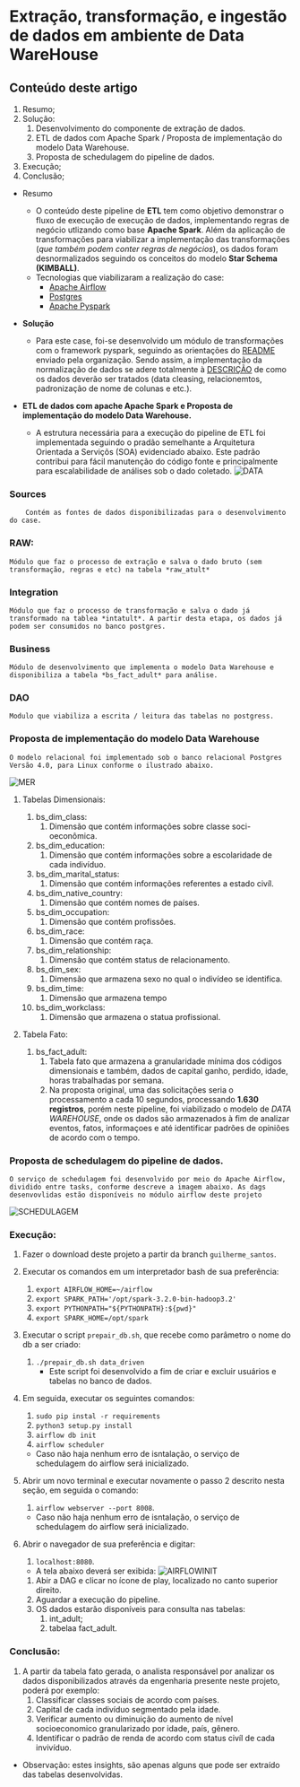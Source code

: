 # Extração, transformação, e ingestão de dados em ambiente de Data WareHouse

## Conteúdo deste artigo
1. Resumo;
2. Solução:
    1. Desenvolvimento do componente de extração de dados.
    2. ETL de dados com Apache Spark / Proposta de implementação do modelo Data Warehouse.
    3. Proposta de schedulagem do pipeline de dados.
3. Execução;
4. Conclusão;

* Resumo
    * O conteúdo deste pipeline de **ETL** tem como objetivo demonstrar o fluxo de execução de execução de dados, implementando regras de negócio utlizando como base **Apache Spark**. Além da aplicação de transformações para viabilizar a implementação das transformações (*que também podem conter regras de negócios*), os dados foram desnormalizados seguindo os conceitos do modelo **Star Schema (KIMBALL)**.
    * Tecnologias que viabilizaram a realização do case:
        * [Apache Airflow](https://airflow.apache.org/)
        * [Postgres](https://www.postgresql.org/)
        * [Apache Pyspark](https://spark.apache.org/docs/latest/api/python/)
    



* **Solução**
    * Para este case, foi-se desenvolvido um módulo de transformações com o framework pyspark, seguindo as orientações do [README](https://github.com/clicksign/python-dev-test/blob/master/README.md) enviado pela organização. Sendo assim, a implementação da normalização de dados se adere totalmente à [DESCRIÇÃO](https://github.com/clicksign/python-dev-test/blob/master/README.md) de como os dados deverão ser tratados (data cleasing, relacionemtos, padronização de nome de colunas e etc.).


* **ETL de dados com apache Apache Spark  e Proposta de implementação do modelo Data Warehouse.**
    * A estrutura necessária para a execução do pipeline de ETL foi implementada seguindo o pradão semelhante a Arquitetura Orientada a Serviçõs (SOA) evidenciado abaixo. Este padrão contribui para fácil manutenção do código fonte e principalmente para escalabilidade de análises sob o dado coletado.
    ![DATA](/resources/project_model.png)

### Sources
        Contém as fontes de dados disponibilizadas para o desenvolvimento do case.

### RAW:
    Módulo que faz o processo de extração e salva o dado bruto (sem transformação, regras e etc) na tabela *raw_atult*

### Integration
    Módulo que faz o processo de transformação e salva o dado já transformado na tablea *intatult*. A partir desta etapa, os dados já podem ser consumidos no banco postgres.

### Business
    Módulo de desenvolvimento que implementa o modelo Data Warehouse e disponibiliza a tabela *bs_fact_adult* para análise.

### DAO
    Modulo que viabiliza a escrita / leitura das tabelas no postgress.


### Proposta de implementação do modelo Data Warehouse
    O modelo relacional foi implementado sob o banco relacional Postgres Versão 4.0, para Linux conforme o ilustrado abaixo.
![MER](/resources/data_modeling.png)

1. Tabelas Dimensionais:
    1. bs_dim_class: 
        1. Dimensão que contém informações sobre classe soci-oeconômica.
    2. bs_dim_education:
        1. Dimensão que contém informações sobre a escolaridade de cada indivíduo.
    3. bs_dim_marital_status:
        1. Dimensão que contém informações referentes a estado civíl.
    4. bs_dim_native_country:
        1. Dimensão que contém nomes de países.
    5. bs_dim_occupation:
        1. Dimensão que contém profissões.
    6. bs_dim_race:
        1. Dimensão que contém raça.
    7. bs_dim_relationship:
        1. Dimensão que contém status de relacionamento.
    8. bs_dim_sex:
        1. Dimensão que armazena sexo no qual o indivídeo se identifica.
    9. bs_dim_time:
        1. Dimensão que armazena tempo
    10. bs_dim_workclass:
        1. Dimensão que armazena o statua profissional.

2. Tabela Fato:
    1. bs_fact_adult:
        1. Tabela fato que armazena a granularidade mínima dos códigos dimensionais e também, dados de capital ganho, perdido, idade, horas trabalhadas por semana.
        2. Na proposta original, uma das solicitações seria o processamento a cada 10 segundos, processando **1.630 registros**, porém neste pipeline, foi viabilizado o modelo de *DATA WAREHOUSE*, onde os dados são armazenados à fim de analizar eventos, fatos, informaçoes e até identificar padrões de opiniões de acordo com o tempo.

### Proposta de schedulagem do pipeline de dados.

    O serviço de schedulagem foi desenvolvido por meio do Apache Airflow, dividido entre tasks, conforme descreve a imagem abaixo. As dags desenvovlidas estão disponíveis no módulo airflow deste projeto
![SCHEDULAGEM](/resources/airflow.png)

### Execução:
1. Fazer o download deste projeto a partir da branch `guilherme_santos`.
2. Executar os comandos em um interpretador bash de sua preferência:
    1. `export AIRFLOW_HOME=~/airflow`
    1. `export SPARK_PATH='/opt/spark-3.2.0-bin-hadoop3.2'`
    1. `export PYTHONPATH="${PYTHONPATH}:${pwd}"`
    1. `export SPARK_HOME=/opt/spark`
3. Executar o script `prepair_db.sh`, que recebe como parâmetro o nome do db a ser criado:
    1. `./prepair_db.sh data_driven`
        * Este script foi desenvolvido a fim de criar e excluir usuários e tabelas no banco de dados.
4. Em seguida, executar os seguintes comandos:
    1. `sudo pip instal -r requirements`
    1. `python3 setup.py install`
    1. `airflow db init`
    1. `airflow scheduler`
    * Caso não haja nenhum erro de isntalação, o serviço de schedulagem do airflow será inicializado.

3. Abrir um novo terminal e executar novamente o passo 2 descrito nesta seção, em seguida o comando:
    1. `airflow webserver --port 8008`.
    * Caso não haja nenhum erro de isntalação, o serviço de schedulagem do airflow será inicializado.

4. Abrir o navegador de sua preferência e digitar:
    1. `localhost:8080`.
    * A tela abaixo deverá ser exibida:
    ![AIRFLOWINIT](/resources/airflow_initt.png.png) 
    1. Abir a DAG e clicar no ícone de play, localizado no canto superior direito.
    1. Aguardar a execução do pipeline.
    1. OS dados estarão disponíveis para consulta nas tabelas:
        1. int_adult;
        2. tabelaa fact_adult.

### Conclusão:
1. A partir da tabela fato gerada, o analista responsável por analizar os dados disponibilizados através da engenharia presente neste projeto, poderá por exemplo:
    1. Classificar classes sociais de acordo com países.
    1. Capital de cada indivíduo segmentado pela idade.
    1. Verificar aumento ou diminuição do aumento de nível socioeconomico granularizado por idade, país, gênero.
    1. Identificar o padrão de renda de acordo com status civíl de cada invivíduo.
* Observação: estes insights, são apenas alguns que pode ser extraído das tabelas desenvolvidas.